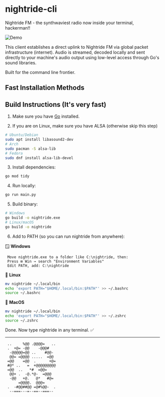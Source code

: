 # nightride-cli

Nightride FM - the synthwaviest radio now inside your terminal, hackerman!!

![Demo](assets/demo.gif)

This client establishes a direct uplink to Nightride FM via global packet infrastructure (internet). Audio is streamed, decoded locally and sent directly to your machine's audio output using low-level access through Go's sound libraries.

Built for the command line frontier.

## Fast Installation Methods

## Build Instructions (It's very fast)

1. Make sure you have [Go](https://go.dev/doc/install) installed.

2. If you are on Linux, make sure you have ALSA (otherwise skip this step)

```bash
# Ubuntu/Debian
sudo apt install libasound2-dev
# Arch
sudo pacman -S alsa-lib
# Fedora
sudo dnf install alsa-lib-devel
```

3. Install dependencies:

```bash
go mod tidy
```

4. Run locally:

```bash
go run main.py
```

5. Build binary:

```bash
# Windows
go build -o nightride.exe
# Linux/macOS
go build -o nightride
```

6. Add to PATH (so you can run nightride from anywhere):

🪟 **Windows**

```
 Move nightride.exe to a folder like C:\nightride, then:
 Press ⊞ Win → search "Environment Variables"
 Edit PATH, add: C:\nightride
```

🐧 **Linux**

```bash
mv nightride ~/.local/bin
echo 'export PATH="$HOME/.local/bin:$PATH"' >> ~/.bashrc
source ~/.bashrc
```

🍎 **MacOS**

```bash
mv nightride ~/.local/bin
echo 'export PATH="$HOME/.local/bin:$PATH"' >> ~/.zshrc
source ~/.zshrc
```

Done. Now type nightride in any terminal. ✅

---

```
 ..     %@@ .@@@@=   ..
 .  +@= -@@    -@@@#
  -@@@@@=@@ ..    #@@-
  @@= =@@@@ .....  =@@
 =@@    =@@  .      +@=
 #@* ..   =  +@@@@@@@@@
 =@@  ..   *#  =@@=
  @@+ .  -@.*@-  =@@@
  -@@   +@.   @*   #@=
      =@@@@.  @@@=
 .  -#@@##@@ =@#%@@-  .
  --===---=--==--===--
```
